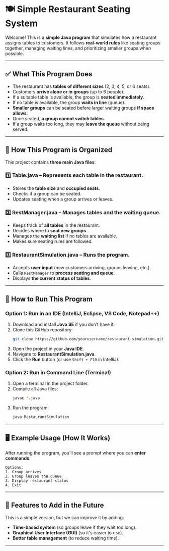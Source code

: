 # 🍽️ Simple Restaurant Seating System

Welcome! This is a **simple Java program** that simulates how a restaurant assigns tables to customers. It follows **real-world rules** like seating groups together, managing waiting lines, and prioritizing smaller groups when possible.

---

## ✅ What This Program Does

- The restaurant has **tables of different sizes** (2, 3, 4, 5, or 6 seats).
- Customers **arrive alone or in groups** (up to 6 people).
- If a suitable table is available, the group is **seated immediately**.
- If no table is available, the group **waits in line** (queue).
- **Smaller groups** can be seated before larger waiting groups **if space allows**.
- Once seated, **a group cannot switch tables**.
- If a group waits too long, they may **leave the queue** without being served.

---

## 📂 How This Program is Organized

This project contains **three main Java files**:

### **1️⃣ Table.java** – Represents each table in the restaurant.
- Stores the **table size** and **occupied seats**.
- Checks if a group can be seated.
- Updates seating when a group arrives or leaves.

### **2️⃣ RestManager.java** – Manages tables and the waiting queue.
- Keeps track of **all tables** in the restaurant.
- Decides where to **seat new groups**.
- Manages the **waiting list** if no tables are available.
- Makes sure seating rules are followed.

### **3️⃣ RestaurantSimulation.java** – Runs the program.
- Accepts **user input** (new customers arriving, groups leaving, etc.).
- Calls `RestManager` to **process seating and queue**.
- Displays **the current status of tables**.

---

## 🚀 How to Run This Program

### **Option 1: Run in an IDE (IntelliJ, Eclipse, VS Code, Notepad++)**
1. Download and install **Java SE** if you don’t have it.
2. Clone this GitHub repository:
   ```sh
   git clone https://github.com/yourusername/restaurant-simulation.git
   ```
3. Open the project in your **Java IDE**.
4. Navigate to **RestaurantSimulation.java**.
5. Click the **Run** button (or use `Shift + F10` in IntelliJ).

### **Option 2: Run in Command Line (Terminal)**
1. Open a terminal in the project folder.
2. Compile all Java files:
   ```sh
   javac *.java
   ```
3. Run the program:
   ```sh
   java RestaurantSimulation
   ```

---

## 🖥️ Example Usage (How It Works)

After running the program, you'll see a prompt where you can **enter commands**:

```
Options:
1. Group arrives
2. Group leaves the queue
3. Display restaurant status
4. Exit
```



---

## 🔧 Features to Add in the Future
This is a simple version, but we can improve it by adding:
- **Time-based system** (so groups leave if they wait too long).
- **Graphical User Interface (GUI)** (so it's easier to use).
- **Better table management** (to reduce waiting time).

---




